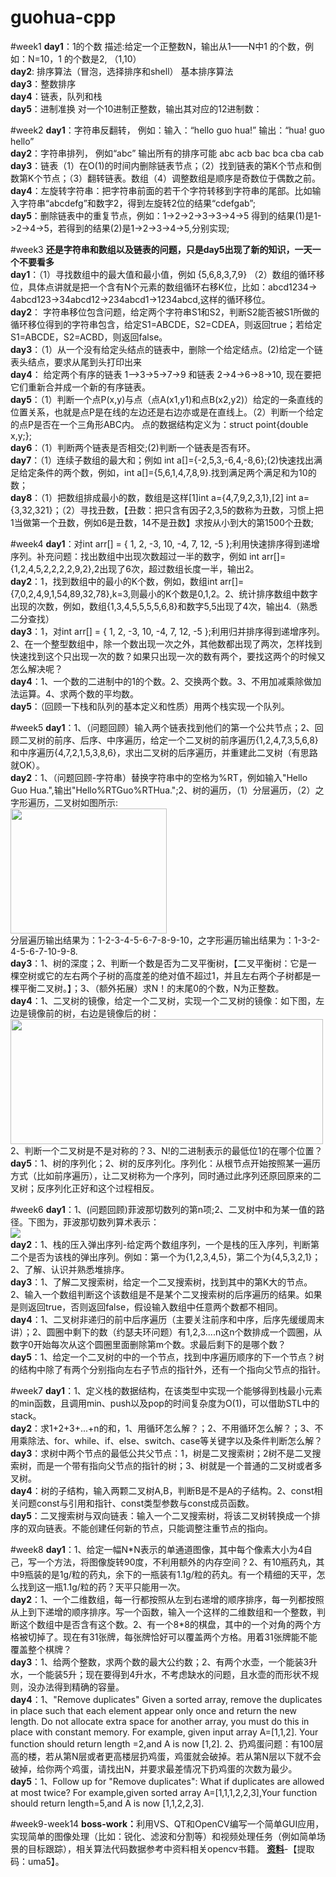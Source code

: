 ﻿# guohua-cpp

#week1
<b>day1</b>：1的个数  描述:给定一个正整数N，输出从1——N中1 的个数，例如：N=10，1 的个数是2, （1,10）<br>
<b>day2</b>: 排序算法（冒泡，选择排序和shell） 基本排序算法<br>
<b>day3</b>：整数排序  <br>
<b>day4</b>：链表，队列和栈<br>
<b>day5</b>：进制准换  对一个10进制正整数，输出其对应的12进制数：<br>

#week2
<b>day1</b>：字符串反翻转， 例如：输入：“hello guo hua!”   输出：“hua! guo hello” <br>
<b>day2</b>：字符串排列， 例如“abc” 输出所有的排序可能 abc acb bac bca cba cab<br>
<b>day3</b>：链表（1）在O(1)的时间内删除链表节点；（2）找到链表的第K个节点和倒数第K个节点；（3）翻转链表。数组（4）调整数组是顺序是奇数位于偶数之前。<br>
<b>day4</b>：左旋转字符串：把字符串前面的若干个字符转移到字符串的尾部。比如输入字符串“abcdefg”和数字2，得到左旋转2位的结果“cdefgab”;<br>
<b>day5</b>：删除链表中的重复节点，例如：1->2->2->3->3->4->5  得到的结果(1)是1->2->4->5，若得到的结果(2)是1->2->3->4->5,分别实现;<br>

#week3 
<b>还是字符串和数组以及链表的问题，只是day5出现了新的知识，一天一个不要看多</b><br>
<b>day1</b>：（1）寻找数组中的最大值和最小值，例如 {5,6,8,3,7,9} （2）数组的循环移位，具体点讲就是把一个含有N个元素的数组循环右移K位，比如：abcd1234-> 4abcd123->34abcd12->234abcd1->1234abcd,这样的循环移位。<br>
<b>day2</b>： 字符串移位包含问题，给定两个字符串S1和S2，判断S2能否被S1所做的循环移位得到的字符串包含，给定S1=ABCDE，S2=CDEA，则返回true；若给定S1=ABCDE，S2=ACBD，则返回false。<br>
<b>day3</b>：（1）从一个没有给定头结点的链表中，删除一个给定结点。(2)给定一个链表头结点，要求从尾到头打印出来<br>
<b>day4</b>： 给定两个有序的链表 1—>3->5->7->9 和链表 2->4->6->8->10, 现在要把它们重新合并成一个新的有序链表。<br>
<b>day5</b>：（1）判断一个点P(x,y)与点（点A(x1,y1)和点B(x2,y2)）给定的一条直线的位置关系，也就是点P是在线的左边还是右边亦或是在直线上。（2）判断一个给定的点P是否在一个三角形ABC内。  点的数据结构定义为：struct point{double x,y;};<br>
<b>day6</b>：（1）判断两个链表是否相交;(2)判断一个链表是否有环。<br>
<b>day7</b>：（1）连续子数组的最大和；例如 int a[]={-2,5,3,-6,4,-8,6};(2)快速找出满足给定条件的两个数，例如，int a[]={5,6,1,4,7,8,9}.找到满足两个满足和为10的数；<br>
<b>day8</b>：（1）把数组排成最小的数，数组是这样[1]int a={4,7,9,2,3,1},[2] int a={3,32,321}；（2）寻找丑数，【丑数：把只含有因子2,3,5的数称为丑数，习惯上把1当做第一个丑数，例如6是丑数，14不是丑数】求按从小到大的第1500个丑数;<br>

#week4
<b>day1</b>：对int arr[] = { 1, 2, -3, 10, -4, 7, 12, -5 };利用快速排序得到递增序列。补充问题：找出数组中出现次数超过一半的数字，例如 int arr[]={1,2,4,5,2,2,2,2,9,2},2出现了6次，超过数组长度一半，输出2。<br>
<b>day2</b>：1，找到数组中的最小的K个数，例如，数组int arr[]={7,0,2,4,9,1,54,89,32,78},k=3,则最小的K个数是0,1,2。2、统计排序数组中数字出现的次数，例如，数组{1,3,4,5,5,5,5,6,8}和数字5,5出现了4次，输出4.（熟悉二分查找）</br>
<b>day3</b>：1，对int arr[] = { 1, 2, -3, 10, -4, 7, 12, -5 };利用归并排序得到递增序列。2、在一个整型数组中，除一个数出现一次之外，其他数都出现了两次，怎样找到快速找到这个只出现一次的数？如果只出现一次的数有两个，要找这两个的时候又怎么解决呢？<br>
<b>day4</b>：1、一个数的二进制中的1的个数。2、交换两个数。3、不用加减乘除做加法运算。4、求两个数的平均数。<br>
<b>day5</b>：（回顾一下栈和队列的基本定义和性质）用两个栈实现一个队列。<br>

#week5
<b>day1</b>：1、（问题回顾）输入两个链表找到他们的第一个公共节点；2、回顾二叉树的前序、后序、中序遍历，给定一个二叉树的前序遍历{1,2,4,7,3,5,6,8}和中序遍历{4,7,2,1,5,3,8,6}，求出二叉树的后序遍历，并重建此二叉树（有思路就OK）。<br>
<b>day2</b>：1、（问题回顾-字符串）替换字符串中的空格为%RT，例如输入"Hello Guo Hua.",输出"Hello%RTGuo%RTHua.";2、树的遍历，（1）分层遍历，（2）之字形遍历，二叉树如图所示:<br>
<img src="http://s15.sinaimg.cn/mw690/002Ip0v1ty6ISuyrVZsce&690" width="250px" height="200px"><br>
分层遍历输出结果为：1-2-3-4-5-6-7-8-9-10，之字形遍历输出结果为：1-3-2-4-5-6-7-10-9-8.<br>
<b>day3</b>：1、树的深度；2、判断一个数是否为二叉平衡树，【二叉平衡树：它是一 棵空树或它的左右两个子树的高度差的绝对值不超过1，并且左右两个子树都是一棵平衡二叉树。】；3、（额外拓展）求N！的末尾0的个数，N为正整数。<br>
<b>day4</b>：1、二叉树的镜像，给定一个二叉树，实现一个二叉树的镜像：如下图，左边是镜像前的树，右边是镜像后的树：
<img src="http://img.blog.csdn.net/20140930164618503" width="500px" height="200px"><br>
2、判断一个二叉树是不是对称的？3、N!的二进制表示的最低位1的在哪个位置？<br>
<b>day5</b>：1、树的序列化；2、树的反序列化。序列化：从根节点开始按照某一遍历方式（比如前序遍历），让二叉树称为一个序列，同时通过此序列还原回原来的二叉树；反序列化正好和这个过程相反。

#week6
<b>day1</b>：1、(问题回顾)菲波那切数列的第n项;2、二叉树中和为某一值的路径。下图为，菲波那切数列算术表示：<br>
<img src="http://www.ruitear.com/github/fib.jpg"><br>
<b>day2</b>：1、栈的压入弹出序列-给定两个数组序列，一个是栈的压入序列，判断第二个是否为该栈的弹出序列。例如：第一个为{1,2,3,4,5}，第二个为{4,5,3,2,1}；2、了解、认识并熟悉堆排序。<br>
<b>day3</b>：1、了解二叉搜索树，给定一个二叉搜索树，找到其中的第K大的节点。2、输入一个数组判断这个该数组是不是某个二叉搜索树的后序遍历的结果。如果是则返回true，否则返回false，假设输入数组中任意两个数都不相同。<br>
<b>day4</b>：1、二叉树非递归的前中后序遍历（主要关注前序和中序，后序先缓缓周末讲）；2、圆圈中剩下的数（约瑟夫环问题）有1,2,3....n这n个数排成一个圆圈，从数字0开始每次从这个圆圈里面删除第m个数。求最后剩下的是哪个数？<br>
<b>day5</b>：1、给定一个二叉树的中的一个节点，找到中序遍历顺序的下一个节点？树的结构中除了有两个分别指向左右子节点的指针外，还有一个指向父节点的指针。<br>

#week7
<b>day1</b>：1、定义栈的数据结构，在该类型中实现一个能够得到栈最小元素的min函数，且调用min、push以及pop的时间复杂度为O(1)，可以借助STL中的stack。<br>
<b>day2</b>：求1+2+3+...+n的和，1、用循环怎么解？；2、不用循环怎么解？；3、不用乘除法、for、while、if、else、switch、case等关键字以及条件判断怎么解？<br>
<b>day3</b>：求树中两个节点的最低公共父节点：1，树是二叉搜索树；2树不是二叉搜索树，而是一个带有指向父节点的指针的树；3、树就是一个普通的二叉树或者多叉树。<br>
<b>day4</b>：树的子结构，输入两颗二叉树A,B，判断B是不是A的子结构。2、const相关问题const与引用和指针、const类型参数与const成员函数。<br>
<b>day5</b>：二叉搜索树与双向链表：输入一个二叉搜索树，将该二叉树转换成一个排序的双向链表。不能创建任何新的节点，只能调整注重节点的指向。

#week8
<b>day1</b>：1、给定一幅N\*N表示的单通道图像，其中每个像素大小为4自己，写一个方法，将图像旋转90度，不利用额外的内存空间？2、有10瓶药丸，其中9瓶装的是1g/粒的药丸，余下的一瓶装有1.1g/粒的药丸。有一个精细的天平，怎么找到这一瓶1.1g/粒的药？天平只能用一次。<br>
<b>day2</b>：1、一个二维数组，每一行都按照从左到右递增的顺序排序，每一列都按照从上到下递增的顺序排序。写一个函数，输入一个这样的二维数组和一个整数，判断这个数组中是否含有这个数。2、有一个8\*8的棋盘，其中的一个对角的两个方格被切掉了。现在有31张牌，每张牌恰好可以覆盖两个方格。用着31张牌能不能覆盖整个棋牌？<br>
<b>day3</b>：1、给两个整数，求两个数的最大公约数；2、有两个水壶，一个能装3升水，一个能装5升；现在要得到4升水，不考虑缺水的问题，且水壶的而形状不规则，没办法得到精确的容量。<br>
<b>day4</b>：1、"Remove duplicates" Given a sorted array, remove the duplicates in place such that each element appear only once and return the new length. Do not allocate extra space for another array, you must do this in place with constant memory. For example, given input array A=[1,1,2]. Your function should return length =2,and A is now [1,2]. 2、扔鸡蛋问题：有100层高的楼，若从第N层或者更高楼层扔鸡蛋，鸡蛋就会破掉。若从第N层以下就不会破掉，给你两个鸡蛋，请找出N，并要求最差情况下扔鸡蛋的次数为最少。<br>
<b>day5</b>：1、Follow up for "Remove duplicates": What if duplicates are allowed at most twice? For example,given sorted array A=[1,1,1,2,2,3],Your function should return length=5,and A is now [1,1,2,2,3].<br>

#week9-week14
<b>boss-work：</b>利用VS、QT和OpenCV编写一个简单GUI应用，实现简单的图像处理（比如：锐化、滤波和分割等）和视频处理任务（例如简单场景的目标跟踪），相关算法代码数据参考中资料相关opencv书籍。  <b><a href="http://pan.baidu.com/s/1eSPwtR8" target="_blank">资料</a></b>-【提取码：uma5】。</br>
